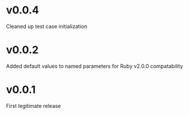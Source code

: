 # v0.0.4

Cleaned up test case initialization

# v0.0.2

Added default values to named parameters for Ruby v2.0.0 compatability

# v0.0.1

First legitimate release